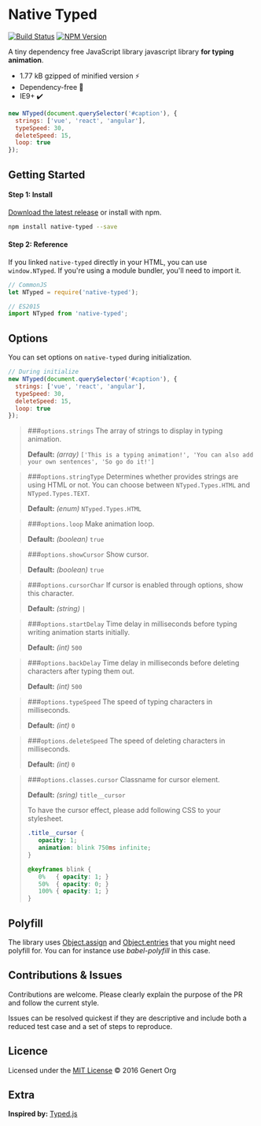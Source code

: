 # Native Typed
[![Build Status](https://img.shields.io/travis/Genert/native-typed.svg?style=flat-square)](https://travis-ci.org/Genert/native-typed)
[![NPM Version](https://badge.fury.io/js/native-typed.svg)](https://badge.fury.io/js/native-typed)

A tiny dependency free JavaScript library javascript library **for typing animation**.

- 1.77 kB gzipped of minified version :zap:
- Dependency-free :tada:
- IE9+ :heavy_check_mark:

```javascript
new NTyped(document.querySelector('#caption'), {
  strings: ['vue', 'react', 'angular'],
  typeSpeed: 30,
  deleteSpeed: 15,
  loop: true
});
```

## Getting Started

#### Step 1: Install

[Download the latest release](https://github.com/Genert/native-typed/blob/master/dist/native-typed.min.js) or install with npm.

```sh
npm install native-typed --save
```

#### Step 2: Reference
If you linked `native-typed` directly in your HTML, you can use `window.NTyped`. If you're using a module bundler, you'll need to import it.

```javascript
// CommonJS
let NTyped = require('native-typed');

// ES2015
import NTyped from 'native-typed';
```

## Options
You can set options on `native-typed` during initialization.

```javascript
// During initialize
new NTyped(document.querySelector('#caption'), {
  strings: ['vue', 'react', 'angular'],
  typeSpeed: 30,
  deleteSpeed: 15,
  loop: true
});
```

> ###`options.strings`
> The array of strings to display in typing animation.
>
> **Default:** *(array)* `['This is a typing animation!', 'You can also add your own sentences', 'So go do it!']`

> ###`options.stringType`
> Determines whether provides strings are using HTML or not. You can choose between `NTyped.Types.HTML` and `NTyped.Types.TEXT`.
>
> **Default:** *(enum)* `NTyped.Types.HTML`

> ###`options.loop`
> Make animation loop.
>
> **Default:** *(boolean)* `true`

> ###`options.showCursor`
> Show cursor.
>
> **Default:** *(boolean)* `true`

> ###`options.cursorChar`
> If cursor is enabled through options, show this character.
>
> **Default:** *(string)* `|`

> ###`options.startDelay`
> Time delay in milliseconds before typing writing animation starts initially.
>
> **Default:** *(int)* `500`

> ###`options.backDelay`
> Time delay in milliseconds before deleting characters after typing them out.
>
> **Default:** *(int)* `500`

> ###`options.typeSpeed`
> The speed of typing characters in milliseconds.
>
> **Default:** *(int)* `0`

> ###`options.deleteSpeed`
> The speed of deleting characters in milliseconds.
>
> **Default:** *(int)* `0`

> ###`options.classes.cursor`
> Classname for cursor element.
>
> **Default:** *(sring)* `title__cursor`
>
> To have the cursor effect, please add following CSS to your stylesheet.
> ```css
> .title__cursor {
>    opacity: 1;
>    animation: blink 750ms infinite;
> }
>
> @keyframes blink {
>    0%   { opacity: 1; }
>    50%  { opacity: 0; }
>    100% { opacity: 1; }
> }
> ```

## Polyfill
The library uses [Object.assign](https://developer.mozilla.org/en-US/docs/Web/JavaScript/Reference/Global_Objects/Object/assign) and [Object.entries](https://developer.mozilla.org/en-US/docs/Web/JavaScript/Reference/Global_Objects/Object/entries) that you might need polyfill for. You can for instance use *babel-polyfill* in this case.

## Contributions & Issues
Contributions are welcome. Please clearly explain the purpose of the PR and follow the current style.

Issues can be resolved quickest if they are descriptive and include both a reduced test case and a set of steps to reproduce.

## Licence
Licensed under the [MIT License](LICENSE) © 2016 Genert Org

## Extra
**Inspired by:** [Typed.js](http://www.mattboldt.com/demos/typed-js/)
